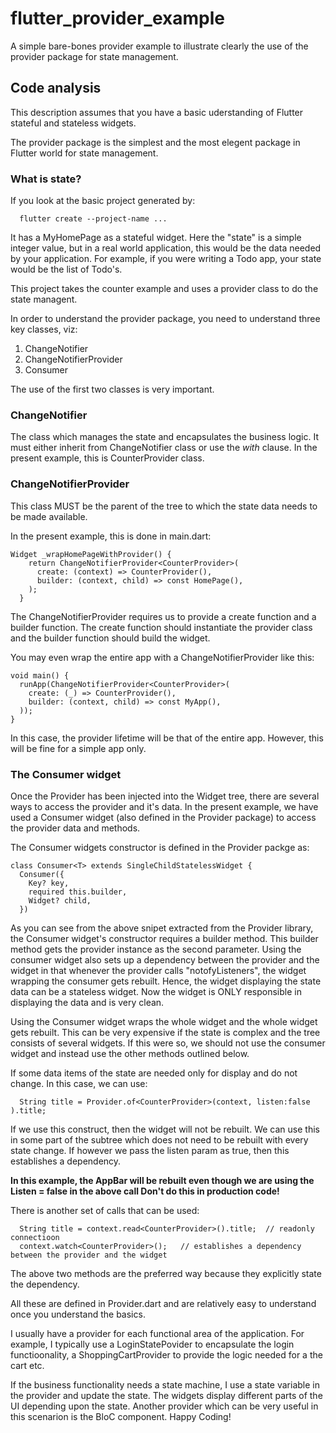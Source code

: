 # flutter_provider_example

A simple bare-bones provider example to illustrate clearly the use of the provider package for state management.

## Code analysis

This description assumes that you have a basic uderstanding of Flutter stateful and stateless widgets. 

The provider package is the simplest and the most elegent package in Flutter world for state management.

### What is state?
If you look at the basic project generated by:
```
  flutter create --project-name ...
```
It has a MyHomePage as a stateful widget. Here the "state" is a simple integer value, but in a real world application, this would be the data needed by your application. For example, if you were writing a Todo app, your state would be the list of Todo's.

This project takes the counter example and uses a provider class to do the state managent. 

In order to understand the provider package, you need to understand three key classes, viz:
1. ChangeNotifier
2. ChangeNotifierProvider
3. Consumer

The use of the first two classes is very important.

### ChangeNotifier
The class which manages the state and encapsulates the business logic. It must either inherit from ChangeNotifier class or use the *with* clause. In the present example, this is CounterProvider class. 

### ChangeNotifierProvider
This class MUST be the parent of the tree to which the state data needs to be made available.

In the present example, this is done in main.dart:

```
Widget _wrapHomePageWithProvider() {
    return ChangeNotifierProvider<CounterProvider>(
      create: (context) => CounterProvider(),
      builder: (context, child) => const HomePage(),
    );
  }
```
The ChangeNotifierProvider requires us to provide a create function and a builder function. The create function should instantiate the provider class and the builder function should build the widget.

You may even wrap the entire app with a ChangeNotifierProvider like this:

```
void main() {
  runApp(ChangeNotifierProvider<CounterProvider>(
    create: (_) => CounterProvider(),
    builder: (context, child) => const MyApp(),
  ));
}
```

In this case, the provider lifetime will be that of the entire app. However, this will be fine for a simple app only. 

### The Consumer widget
Once the Provider has been injected into the Widget tree, there are several ways to access the provider and it's data. In the present example, we have used a Consumer widget (also defined in the Provider package) to access the provider data and methods.

The Consumer widgets constructor is defined in the Provider packge as:

```
class Consumer<T> extends SingleChildStatelessWidget {
  Consumer({
    Key? key,
    required this.builder,
    Widget? child,
  }) 
```

As you can see from the above snipet extracted from the Provider library, the Consumer widget's constructor requires a builder method. This builder method gets the provider instance as the second parameter. Using the consumer widget also sets up a dependency between the provider and the widget in that whenever the provider calls "notofyListeners", the widget wrapping the consumer gets rebuilt. Hence, the widget displaying the state data can be a stateless widget. Now the widget is ONLY responsible in displaying the data and is very clean. 

Using the Consumer widget wraps the whole widget and the whole widget gets rebuilt. This can be very expensive if the state is complex and the tree consists of several widgets. If this were so, we should not use the consumer widget and instead use the other methods outlined below. 

If some data items of the state are needed only for display and do not change. In this case, we can use:

```
  String title = Provider.of<CounterProvider>(context, listen:false ).title;
```

If we use this construct, then the widget will not be rebuilt. We can use this in some part of the subtree which does not need to be rebuilt with every state change. If however we pass the listen param as true, then this establishes a dependency. 

**In this example, the AppBar will be rebuilt even though we are using the Listen = false in the above call Don't do this in production code!**

There is another set of calls that can be used:

```
  String title = context.read<CounterProvider>().title;  // readonly connectioon
  context.watch<CounterProvider>();   // establishes a dependency between the provider and the widget

```

The above two methods are the preferred way because they explicitly state the dependency. 

All these are defined in Provider.dart and are relatively easy to understand once you understand the basics.

I usually have a provider for each functional area of the application. For example, I typically use a LoginStatePovider to encapsulate the login functioonality, a ShoppingCartProvider to provide the logic needed for a the cart etc. 

If the business functionality needs a state machine, I use a state variable in the provider and update the state. The widgets display different parts of the UI depending upon the state. Another provider which can be very useful in this scenarion is the BloC component.
Happy Coding!



